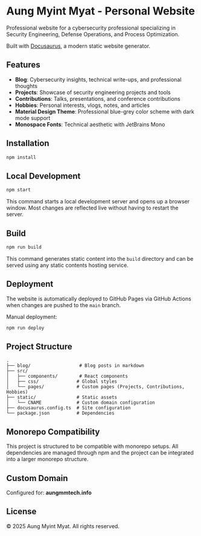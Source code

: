 # Aung Myint Myat - Personal Website

Professional website for a cybersecurity professional specializing in Security Engineering, Defense Operations, and Process Optimization.

Built with [Docusaurus](https://docusaurus.io/), a modern static website generator.

## Features

- **Blog**: Cybersecurity insights, technical write-ups, and professional thoughts
- **Projects**: Showcase of security engineering projects and tools
- **Contributions**: Talks, presentations, and conference contributions
- **Hobbies**: Personal interests, vlogs, notes, and articles
- **Material Design Theme**: Professional blue-grey color scheme with dark mode support
- **Monospace Fonts**: Technical aesthetic with JetBrains Mono

## Installation

```bash
npm install
```

## Local Development

```bash
npm start
```

This command starts a local development server and opens up a browser window. Most changes are reflected live without having to restart the server.

## Build

```bash
npm run build
```

This command generates static content into the `build` directory and can be served using any static contents hosting service.

## Deployment

The website is automatically deployed to GitHub Pages via GitHub Actions when changes are pushed to the `main` branch.

Manual deployment:
```bash
npm run deploy
```

## Project Structure

```
.
├── blog/                  # Blog posts in markdown
├── src/
│   ├── components/        # React components
│   ├── css/              # Global styles
│   └── pages/            # Custom pages (Projects, Contributions, Hobbies)
├── static/               # Static assets
│   └── CNAME             # Custom domain configuration
├── docusaurus.config.ts  # Site configuration
└── package.json          # Dependencies
```

## Monorepo Compatibility

This project is structured to be compatible with monorepo setups. All dependencies are managed through npm and the project can be integrated into a larger monorepo structure.

## Custom Domain

Configured for: **aungmmtech.info**

## License

© 2025 Aung Myint Myat. All rights reserved.
